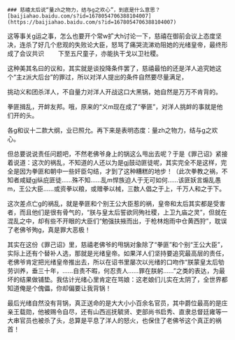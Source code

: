 ```note
### 慈禧太后说“量zh之物力，结与g之欢心”，到底是什么意思？
[baijiahao.baidu.com/s?id=1678054706388104007](https://baijiahao.baidu.com/s?id=1678054706388104007)
```
这等事关g运之事，怎么也要开个常w扩大h讨论一下，慈禧在御前会议上态度坚决，连杀了好几个悲观的失败论大臣，怒骂了痛哭流涕劝阻她的光绪皇帝，最终形成了会议共识
　　下至五尺童子，亦能执干戈以卫社稷。

这种美其名曰的议和，其实就是谈投降条件罢了，慈禧最怕的还是洋人追究她这个“主z派大后台”的罪过，所以对洋人提出的条件自然要尽量满足，

挑动义和团杀洋人，不自量力对洋人开战这口大黑锅，她自然是万万不肯背的。

拳匪揖乱，开衅友邦。哦，原来的“义m现在成了“拳匪”，对洋人挑衅的事就是他们开的头。

各g和议十二款大纲，业已照允。再下来是表明态度：量zh之物力，结与g之欢心。

但总要说说责任问题吧，不然老佛爷身上的锅这么甩出去呢？于是《罪己诏》紧接着说道：这次的祸乱，不知道的人还以为是gj鼓动匪徒呢，其实完全不是这样，完全是因为拳匪和朝中一些奸臣勾结，才到了这种糟糕的地步！（此次拳教之祸，不知者咸疑gj纵庇匪徒……殊不知……乱m悍族迫人于无可如何……该匪妖言煽乱愚m，王公大臣……或资拳以粮，或赠拳以械，三数人倡之于上，千万人和之于下。

这次差点亡g的祸乱，就是拳匪和个别王公大臣惹的祸，皇帝和太后其实都是受害者，而且他们是很有骨气的，“朕与皇太后誓欲同殉社稷，上卫九庙之灵”，但就在混乱之中，却有些不开眼的大臣们“勉强扶掖而出，于枪林炮雨中仓黄西狩”，耽误了老佛爷殉g，真是罪大恶极！

其实在这份《罪己诏》里，慈禧老佛爷的甩锅对象除了“拳匪”和个别“王公大臣”，实际上还有个替补人选，那就是光绪皇帝。如果洋人们坚持要追究最高层的责任，老佛爷肯定把光绪皇帝推出去，所以在诏书里屡次以光绪的口吻作“朕蒙皇太后劬劳训养，垂三十年，……自责不暇，何忍责人……罪在朕躬……”之类的表达，为最坏的结果做铺垫。我估计光绪心里肯定在骂娘：这老娘们儿实在太阴了，全世界都知道俺是个傀儡，你却偏要让我背锅！

最后光绪自然没有背锅，真正送命的是大大小小百余名官员，其中爵位最高的是庄亲王载勋，他被赐令自尽，还有山西巡抚毓贤、吏部尚书启秀、直隶总督廷雍等一大串官员也被杀了头，总算是平息了洋人的怒火，也保住了老佛爷这个真正的祸首！

